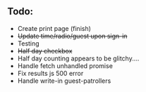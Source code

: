 ## Todo:

* Create print page (finish)
* ~~Update time/radio/guest upon sign-in~~
* Testing
* ~~Half day checkbox~~
* Half day counting appears to be glitchy....
* Handle fetch unhandled promise
* Fix results js 500 error
* Handle write-in guest-patrollers